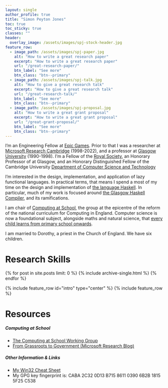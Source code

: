 ```yaml
---
layout: single
author_profile: true
title: "Simon Peyton Jones"
toc: true
toc_sticky: true
classes: ""
header:
  overlay_image: /assets/images/spj-stock-header.jpg
feature_row:
  - image_path: /assets/images/spj-paper.jpg
    alt: "How to write a great research paper"
    excerpt: "How to write a great research paper"
    url: "/great-research-paper/"
    btn_label: "See more"
    btn_class: "btn--primary"
  - image_path: /assets/images/spj-talk.jpg
    alt: "How to give a great research talk"
    excerpt: "How to give a great research talk"
    url: "/great-research-talk/"
    btn_label: "See more"
    btn_class: "btn--primary"
  - image_path: /assets/images/spj-proposal.jpg
    alt: "How to write a great grant proposal"
    excerpt: "How to write a great grant proposal"
    url: "/great-grant-proposal/"
    btn_label: "See more"
    btn_class: "btn--primary"
---
```


I’m an Engineering Fellow at [Epic Games](https://en.wikipedia.org/wiki/Epic_Games).  Prior to that I was a researcher at [Microsoft Research Cambridge](https://www.microsoft.com/en-us/research/lab/microsoft-research-cambridge/) (1998-2022), and a professor at [Glasgow University](http://www.dcs.gla.ac.uk/) (1990-1998).  I’m a Fellow of the [Royal Society](https://royalsociety.org/), an Honorary Professor of at Glasgow, and an Honorary Distinguished Fellow of the Cambridge University [Department of Computer Science and Technology](https://www.cst.cam.ac.uk/)

I’m interested in the design, implementation, and application of lazy functional languages. In practical terms, that means I spend a most of my time on the design and implementation of [the language Haskell](http://www.haskell.org/). In particular, much of my work is focused around [the Glasgow Haskell Compiler](http://haskell.org/ghc), and its ramifications.

I am chair of [Computing at School](http://www.computingatschool.org.uk/), the group at the epicentre of the reform of the national curriculum for Computing in England.  Computer science is now a foundational subject, alongside maths and natural science, that [every child learns from primary school onwards](https://www.computingatschool.org.uk/teaching-resources/2015/january/simon-peyton-joness-bookmarks).

I am married to Dorothy, a priest in the Church of England. We have six children.


# Research Skills

{% for post in site.posts limit: 0 %}
  {% include archive-single.html %}
{% endfor %}

{% include feature_row id="intro" type="center" %}
{% include feature_row %}  

# Resources

##### Computing at School
- [The Computing at School Working Group](https://www.computingatschool.org.uk/)
- [From Grassroots to Government (Microsoft Research Blog)](https://www.microsoft.com/en-us/research/blog/from-grassroots-to-government/)

##### Other Information & Links
- [My Win32 Cheat Sheet](https://www.microsoft.com/en-us/research/publication/win-32-cheat-sheet/)
- My GPG key fingerprint is: CABA 2C32 0D13 B715 8611 0390 6B2B 1815 5F25 C538

